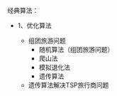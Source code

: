 经典算法：

   * 1、优化算法

        * 组团旅游问题
            * 随机算法（组团旅游问题）
            * 爬山法
            * 模拟退化法
            * 遗传算法
        * 遗传算法解决TSP旅行商问题